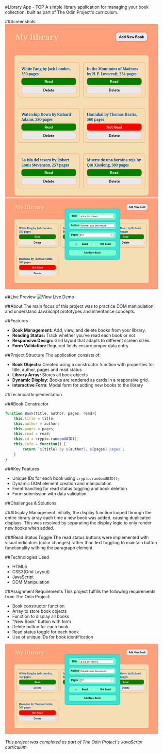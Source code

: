 #Library App - TOP
A simple library application for managing your book collection, built as part of The Odin Project's curriculum. 

##Screenshots
![](gridScreenshot.png)
![](formScreenshot.png)

##Live Preview
![View Live Demo](https://feoled.github.io/Library-App-TOP/)

##About 
The main focus of this project was to practice DOM manipulation and understand JavaScript prototypes and inheritance concepts.

##Features
- **Book Management:** Add, view, and delete books from your library.
- **Reading Status:** Track whether you've read each book or not
- **Responsive Design:** Grid layout that adapts to different screen sizes.
- **Form Validation:** Required fields ensure proper data entry

##Project Structure
The application consists of:

- **Book Objects:** Created using a constructor function with properties for title, author, pages and read status
- **Library Array:** Stores all book objects
- **Dynamic Display:** Books are rendered as cards in a responsive grid.
- **Interactive Form:** Modal form for adding new books to the library

##Technical Implementation

###Book Constructor
```javascript
function Book(title, author, pages, read){
    this.title = title;
    this.author = author;
    this.pages = pages;
    this.read = read;
    this.id = crypto.randomUUID();
    this.info = function() {
        return `${title} by ${author}, ${pages} pages`;
    }
}
```
###Key Features
- Unique IDs for each book using `crypto.randomUUID();`
- Dynamic DOM element creation and manipulation 
- Event handling for read status toggling and book deletion
- Form submission with data validation

##Challenges & Solutions

###Display Management
Initially, the display function looped through the entire library array each time a new book was added, causing duplicated displays. This was resolved by separating the display logic to only render new books when added.

###Read Status Toggle
The read status buttons were implemented with visual indicators (color changes) rather than text toggling to maintain button functionality withing the paragraph element.

##Technologies Used
- HTML5
- CSS3(Grid Layout)
- JavaScript 
- DOM Manipulation

##Assignment Requirements
This project fulfills the following requirements from The Odin Project: 
- Book constructor function
- Array to store book objects
- Function to display all books
- "New Book" button with form
- Delete button for each book
- Read status toggle for each book
- Use of unique IDs for book identification

![](formScreenshot.png)

*This project was completed as part of The Odin Project's JavaScript curriculum.*



